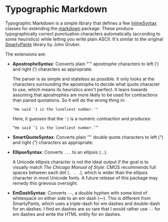 # Typographic Markdown

Typographic Markdown is a simple library that defines a few [InlineSyntax]
classes for extending the [markdown] package. These produce typographically
correct punctuation characters automatically (according to some heuristics)
while letting you write plain ASCII. It's similar to the original [SmartyPants]
library by John Gruber.

[inlinesyntax]: https://pub.dev/documentation/markdown/latest/markdown/InlineSyntax-class.html
[markdown]: https://pub.dev/packages/markdown
[smartypants]: https://daringfireball.net/projects/smartypants/

The extensions are:

*   **ApostropheSyntax**: Converts plain "'" apostrophe characters to left
    (&lsquo;) and right (&rsquo;) characters as appropriate.

    The parser is as simple and stateless as possible. It only looks at the
    characters surrounding the apostrophe to decide what quote character to use,
    which means its heuristics aren't perfect. It leans towards assuming that
    apostrophes are more likely to be used for contractions than paired
    quotations. So it will do the wrong thing in:
   
        "He said '1 is the loneliest number.'"
   
    Here, it guesses that the `'1` is a numeric contraction and produces:
   
        “He said ’1 is the loneliest number.’”

*   **SmartQuoteSyntax**: Converts plain '"' double quote characters to left
    (&ldquo;) and right (&rdquo;) characters as appropriate.

*   **EllipseSyntax**: Converts `...` to an ellipsis (&hellip;).

    A Unicode ellipsis character is not the ideal output if the goal is to
    visually match *The Chicago Manual of Style*. CMOS recommends full spaces
    between each dot (`. . .`), which is wider than the ellipsis character in
    most Unicode fonts. A future release of this package may remedy this
    grievous oversight.

*   **EmDashSyntax**: Converts ` -- `, a double hyphen with some kind of
    whitespace on either side to an em dash (&mdash;). This is different from
    SmartyPants, which uses a triple-dash for em dashes and double-dash for en
    dashes. I find en dashes are so rare that I would rather use ` -- ` for em
    dashes and write the HTML entity for en dashes.
